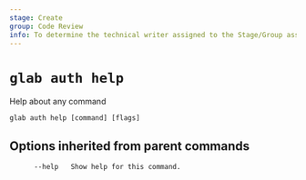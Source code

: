 ```yaml
---
stage: Create
group: Code Review
info: To determine the technical writer assigned to the Stage/Group associated with this page, see https://about.gitlab.com/handbook/product/ux/technical-writing/#assignments
---
```


<!--
This documentation is auto generated by a script.
Please do not edit this file directly. Run `make gen-docs` instead.
-->

# `glab auth help`

Help about any command

```plaintext
glab auth help [command] [flags]
```

## Options inherited from parent commands

```plaintext
      --help   Show help for this command.
```
